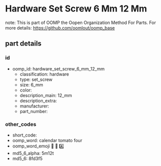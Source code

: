 # Hardware Set Screw 6 Mm 12 Mm  

note: This is part of OOMP the Oopen Organization Method For Parts. For more details: https://github.com/oomlout/oomp_base

##  part details





### id
* oomp_id: hardware_set_screw_6_mm_12_mm
  * classification: hardware
  * type: set_screw
  * size: 6_mm
  * color: 
  * description_main: 12_mm
  * description_extra: 
  * manufacturer: 
  * part_number: 

### other_codes
* short_code: 
* oomp_word: calendar tomato four
* oomp_word_emoji :calendar: :tomato: :four:
* md5_6_alpha: 5m12t
* md5_6: 8fd3f5